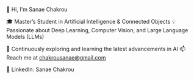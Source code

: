 👋 Hi, I'm Sanae Chakrou

🎓 Master’s Student in Artificial Intelligence & Connected Objects
💡 Passionate about Deep Learning, Computer Vision, and Large Language Models (LLMs)

🌱 Continuously exploring and learning the latest advancements in AI
📫 Reach me at chakrousanae@gmail.com

🔗 LinkedIn: Sanae Chakrou


